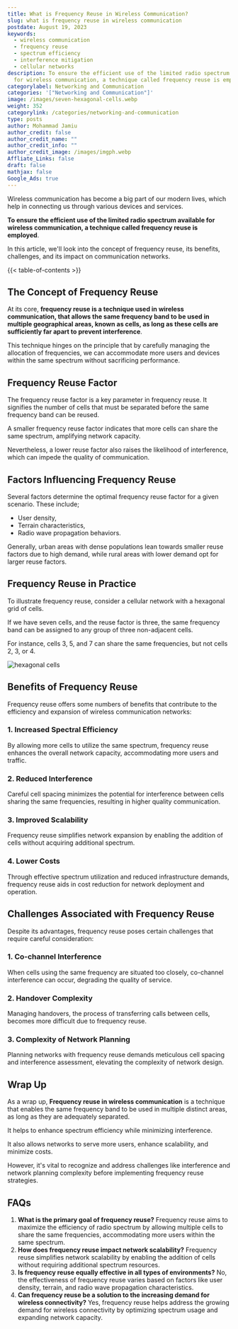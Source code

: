 ```yaml
---
title: What is Frequency Reuse in Wireless Communication?
slug: what is frequency reuse in wireless communication
postdate: August 19, 2023
keywords:
  - wireless communication
  - frequency reuse
  - spectrum efficiency
  - interference mitigation
  - cellular networks
description: To ensure the efficient use of the limited radio spectrum available
  for wireless communication, a technique called frequency reuse is employed
categorylabel: Networking and Communication
categories: '["Networking and Communication"]'
image: /images/seven-hexagonal-cells.webp
weight: 352
categorylink: /categories/networking-and-communication
type: posts
author: Mohammad Jamiu
author_credit: false
author_credit_name: ""
author_credit_info: ""
author_credit_image: /images/imgph.webp
Affliate_Links: false
draft: false
mathjax: false
Google_Ads: true
---
```


Wireless communication has become a big part of our modern lives, which help in connecting us through various devices and services.

**To ensure the efficient use of the limited radio spectrum available for wireless communication, a technique called frequency reuse is employed**.

In this article, we'll look into the concept of frequency reuse, its benefits, challenges, and its impact on communication networks.

{{< table-of-contents >}}

## **The Concept of Frequency Reuse**

At its core, **frequency reuse is a technique used in wireless communication, that allows the same frequency band to be used in multiple geographical areas, known as cells, as long as these cells are sufficiently far apart to prevent interference**.

This technique hinges on the principle that by carefully managing the allocation of frequencies, we can accommodate more users and devices within the same spectrum without sacrificing performance.

## **Frequency Reuse Factor**

The frequency reuse factor is a key parameter in frequency reuse. It signifies the number of cells that must be separated before the same frequency band can be reused.

A smaller frequency reuse factor indicates that more cells can share the same spectrum, amplifying network capacity.

Nevertheless, a lower reuse factor also raises the likelihood of interference, which can impede the quality of communication.

## **Factors Influencing Frequency Reuse**

Several factors determine the optimal frequency reuse factor for a given scenario. These include;

- User density,
- Terrain characteristics,
- Radio wave propagation behaviors.

Generally, urban areas with dense populations lean towards smaller reuse factors due to high demand, while rural areas with lower demand opt for larger reuse factors.

## **Frequency Reuse in Practice**

To illustrate frequency reuse, consider a cellular network with a hexagonal grid of cells.

If we have seven cells, and the reuse factor is three, the same frequency band can be assigned to any group of three non-adjacent cells.

For instance, cells 3, 5, and 7 can share the same frequencies, but not cells 2, 3, or 4.

![hexagonal cells](/images/seven-hexagonal-cells.webp "hexagonal cells")

## **Benefits of Frequency Reuse**

Frequency reuse offers some numbers of benefits that contribute to the efficiency and expansion of wireless communication networks:

### 1. Increased Spectral Efficiency

By allowing more cells to utilize the same spectrum, frequency reuse enhances the overall network capacity, accommodating more users and traffic.

### 2. Reduced Interference

Careful cell spacing minimizes the potential for interference between cells sharing the same frequencies, resulting in higher quality communication.

### 3. Improved Scalability

Frequency reuse simplifies network expansion by enabling the addition of cells without acquiring additional spectrum.

### 4. Lower Costs

Through effective spectrum utilization and reduced infrastructure demands, frequency reuse aids in cost reduction for network deployment and operation.

## **Challenges Associated with Frequency Reuse**

Despite its advantages, frequency reuse poses certain challenges that require careful consideration:

### 1. Co-channel Interference

When cells using the same frequency are situated too closely, co-channel interference can occur, degrading the quality of service.

### 2. Handover Complexity

Managing handovers, the process of transferring calls between cells, becomes more difficult due to frequency reuse.

### 3. Complexity of Network Planning

Planning networks with frequency reuse demands meticulous cell spacing and interference assessment, elevating the complexity of network design.

## **Wrap Up**

As a wrap up, **Frequency reuse in wireless communication** is a technique that enables the same frequency band to be used in multiple distinct areas, as long as they are adequately separated.

It helps to enhance spectrum efficiency while minimizing interference.

It also allows networks to serve more users, enhance scalability, and minimize costs.

However, it's vital to recognize and address challenges like interference and network planning complexity before implementing frequency reuse strategies.

## **FAQs**

1. **What is the primary goal of frequency reuse?**
   Frequency reuse aims to maximize the efficiency of radio spectrum by allowing multiple cells to share the same frequencies, accommodating more users within the same spectrum.
2. **How does frequency reuse impact network scalability?**
   Frequency reuse simplifies network scalability by enabling the addition of cells without requiring additional spectrum resources.
3. **Is frequency reuse equally effective in all types of environments?**
   No, the effectiveness of frequency reuse varies based on factors like user density, terrain, and radio wave propagation characteristics.
4. **Can frequency reuse be a solution to the increasing demand for wireless connectivity?**
   Yes, frequency reuse helps address the growing demand for wireless connectivity by optimizing spectrum usage and expanding network capacity.
